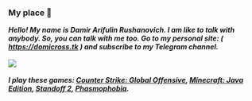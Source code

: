 ### My place 🌟
_**Hello! My name is Damir Arifulin Rushanovich. I am like to talk with anybody. So, you can talk with me too. Go to my personal site: ( <a href="https://domicross.tk">https://domicross.tk</a> ) and subscribe to my Telegram channel.**_<br><br>
<img src="http://domicross.tk/Images/icon-2.png"><br><br>
_**I play these games: <a href="https://store.steampowered.com/app/730/CounterStrike_Global_Offensive/">Counter Strike: Global Offensive</a>, <a href="https://minecraft.net/">Minecraft: Java Edition</a>, <a href="https://standoff2.ru/">Standoff 2</a>, <a href="https://store.steampowered.com/app/739630/Phasmophobia/">Phasmophobia</a>.**_
